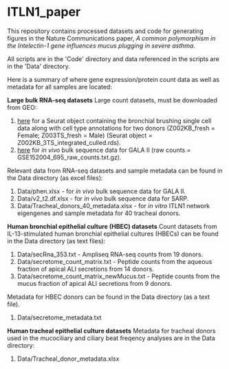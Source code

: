 # ITLN1_paper
This repository contains processed datasets and code for generating figures in the Nature Communications paper, _A common polymorphism in the Intelectin-1 gene influences mucus plugging in severe asthma_.

All scripts are in the 'Code' directory and data referenced in the scripts are in the 'Data' directory. 

Here is a summary of where gene expression/protein count data as well as metadata for all samples are located:

**Large bulk RNA-seq datasets**
Large count datasets, must be downloaded from GEO:
1. [here](https://www.ncbi.nlm.nih.gov/geo/query/acc.cgi?acc=GSE145013) for a Seurat object containing the bronchial brushing single cell data along with cell type annotations for two donors (Z002KB_fresh = Female; Z003TS_fresh = Male) (Seurat object = Z002KB_3TS_integrated_culled.rds).
2. [here](https://www.ncbi.nlm.nih.gov/geo/query/acc.cgi?acc=GSE152004) for *in vivo* bulk sequence data for GALA II (raw counts = GSE152004_695_raw_counts.txt.gz).

Relevant data from RNA-seq datasets and sample metadata can be found in the Data directory (as excel files):
1. Data/phen.xlsx - for *in vivo* bulk sequence data for GALA II.
2. Data/v2_t2.df.xlsx - for *in vivo* bulk sequence data for SARP.
3. Data/Tracheal_donors_40_metadata.xlsx - for *in vitro* ITLN1 network eigengenes and sample metadata for 40 tracheal donors.

**Human bronchial epithelial culture (HBEC) datasets**
Count datasets from IL-13-stimulated human bronchial epithelial cultures (HBECs) can be found in the Data directory (as text files):
1. Data/secRna_353.txt - Ampliseq RNA-seq counts from 19 donors.
2. Data/secretome_count_matrix.txt - Peptide counts from the aqueous fraction of apical ALI secretions from 14 donors.
3. Data/secretome_count_matrix_newMucus.txt - Peptide counts from the mucus fraction of apical ALI secretions from 9 donors.

Metadata for HBEC donors can be found in the Data directory (as a text file).
1. Data/secretome_metadata.txt

**Human tracheal epithelial culture datasets**
Metadata for tracheal donors used in the mucociliary and ciliary beat freqency analyses are in the Data directory:
1. Data/Tracheal_donor_metadata.xlsx
